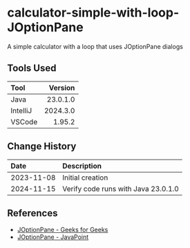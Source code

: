 # calculator-simple-with-loop-JOptionPane
A simple calculator with a loop that uses JOptionPane dialogs

## Tools Used

| Tool     |  Version |
|:---------|---------:|
| Java     | 23.0.1.0 |
| IntelliJ | 2024.3.0 |
| VSCode   |   1.95.2 |

## Change History

| Date       | Description                         |
|:-----------|:------------------------------------|
| 2023-11-08 | Initial creation                    |
| 2024-11-15 | Verify code runs with Java 23.0.1.0 |

## References
* [JOptionPane - Geeks for Geeks](https://www.geeksforgeeks.org/java-joptionpane/)
* [JOptionPane - JavaPoint](https://www.javatpoint.com/java-joptionpane)
